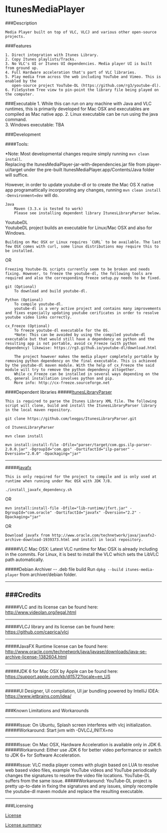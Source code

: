 ItunesMediaPlayer
===================

###Description

    Media Player built on top of VLC, VLCJ and various other open-source projects.

###Features

    1. Direct integration with Itunes Library.
    2. Copy Itunes playlists/Tracks.
    3. No VLC's UI or Itunes UI dependencies. Media player UI is built from ground up.
    4. Full Hardware acceleration that's part of VLC libraries.
    5. Play media from across the web including YouTube and Vimeo. This is enabled by the
       open-source project YouTube-DL (https://github.com/rg3/youtube-dl).
    6. FileSystem Tree view to pin-point the library file being played on the computer.

###Executable
    1. While this can run on any machine with Java and VLC runtimes, this is primarily developed for Mac OSX and executables are compiled as Mac native app.
    2. Linux executable can be run using the java command.            
    3. Windows executable: TBA 

###Development

####Tools:    

*Note: Most developmental changes require simply running `mvn clean install`.    
Replacing the ItunesMediaPlayer-jar-with-dependencies.jar file from player-ui/target under the pre-built ItunesMediaPlayer.app/Contents/Java folder will suffice.
    
However, in order to update youtube-dl or to create the Mac OS X native app programattically incorporating any changes, running `mvn clean install -Denvironment=dev` will do.
    
    Java
        Maven (3.3.x is tested to work)
        Please see installing dependent library ItunesLibraryParser below.
    
YoutubeDL    
    YoutubeDL project builds an executable for Linux/Mac OSX and also for Windows.
    
    Building on Mac OSX or Linux requires `CURL` to be available. The last few OSX comes with curl, some linux distributions may require this to be installed. 
        
OR
    
    Freezing Youtube-DL scripts currently seem to be broken and needs fixing. However, to freeze the youtube-dl, the following tools are required and also the corresponding freeze setup.py needs to be fixed. 
    
    git (Optional)
        To download and build youtube-dl.
                
    Python (Optional)
        To compile youtube-dl.
        youtube-dl is a very active project and contains many improvements and fixes especially updating youtube cerificates in order to resolve youtube video links correctly.
        
    cx_Freeze (Optional)
        To freeze youtube-dl executable for the OS. 
        *Note: This can be avoided by using the compiled youtube-dl executable but that would still have a dependency on python and the resulting app is not portable, avoid cx_Freeze (with python dependency) likewise: https://rg3.github.io/youtube-dl/download.html
        
        The project however makes the media player completely portable by removing python dependency on the final executable. This is achieved by the youtube-dl maven module. With the help of cx_Freeze the said module will try to remove the python dependency altogether.
        While cx_Freeze can be installed in several ways depending on the OS, general installation involves python and pip. 
        More info: http://cx-freeze.sourceforge.net

        
####Dependent libraries
#####[ItunesLibraryParser](https://github.com/leogps/ItunesLibraryParser)
        
    This is required to parse the Itunes Library XML file. The following script will clone, build and install the ItunesLibraryParser library in the local maven repository. 

`git clone https://github.com/leogps/ItunesLibraryParser.git`

`cd ItunesLibraryParser`

`mvn clean install`

`mvn install:install-file -Dfile="parser/target/com.gps.ilp-parser-2.0.0.jar" -DgroupId="com.gps" -DartifactId="ilp-parser" -Dversion="2.0.0" -Dpackaging="jar"`

---

#####[javafx](http://www.oracle.com/technetwork/java/javafx2-archive-download-1939373.html)

    This is only required for the project to compile and is only used at runtime when running under Mac OSX with JDK 7/8.

`./install_javafx_dependency.sh`

OR
        
`mvn install:install-file -Dfile="lib-runtime/jfxrt.jar" -DgroupId="com.oracle" -DartifactId="javafx" -Dversion="2.2" -Dpackaging="jar"`

OR

    Download javafx from http://www.oracle.com/technetwork/java/javafx2-archive-download-1939373.html and install in local repository.

#####VLC
    Mac OSX: Latest VLC runtime for Mac OSX is already including in the commits.
    For Linux, it is best to install the VLC which sets the LibVLC path automatically.  

#####Debian Archiver -- .deb file build
    Run `dpkg --build itunes-media-player` from archiver/debian folder.

---
       
###Credits
---

#####VLC and its license can be found here:
http://www.videolan.org/legal.html

---

#####VLCJ library and its license can be found here:
https://github.com/caprica/vlcj

---

#####JavaFX Runtime license can be found here:
http://www.oracle.com/technetwork/java/javase/downloads/java-se-archive-license-1382604.html

---

#####JDK 6 for Mac OSX by Apple can be found here:
https://support.apple.com/kb/dl1572?locale=en_US

---

#####UI Designer, UI compilation, UI jar bundling powered by IntelliJ IDEA:
https://www.jetbrains.com/idea/
 
---

###Known Limitations and Workarounds

---

#####Issue:
    On Ubuntu, Splash screen interferes with vlcj initialization.
#####Workaround: 
    Start jvm with -DVLCJ_INITX=no 

---

#####Issue: 
    On Mac OSX, Hardware Acceleration is available only in JDK 6.
#####Workaround: 
    Either use JDK 6 for better video performance or switch to JDK 6+ for Software Acceleration.

#####Issue: 
    VLC media player comes with plugin based on LUA to resolve web based video files, example YouTube videos and YouTube periodically changes the signatures to resolve the video file locations. YouTube-DL suffers from the same issue.
#####Workaround:
    YouTube-DL project is pretty up-to-date in fixing the signatures and any issues, simply recompile the youtube-dl maven module and replace the resulting executable.

---

###Licensing

[License](http://creativecommons.org/licenses/by/4.0/legalcode)

[License summary](http://creativecommons.org/licenses/by/4.0/)